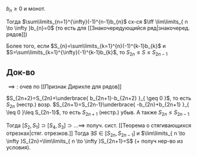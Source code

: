 $b_{n}\geq 0$ и монот.

Тогда $\sum\limits_{n=1}^{\infty}(-1)^{n-1}b_{n}$ сх-ся $\iff \lim\limits_{ n \to \infty }b_{n}=0$
(то есть для [[Знакочередующийся ряд|знакочеред. рядов]])

Более того, если $S_{n}=\sum\limits_{k=1}^{n}(-1)^{k-1}b_{k}$ и $S=\sum\limits_{k=1}^{\infty}(-1)^{k-1}b_{k}$, то $S_{2n}\leq S\leq S_{2n-1}$
## Док-во

$\implies:$ очев по [[Признак Дирихле для рядов]]

$S_{2n+2}=S_{2n}+\underbrace{ b_{2n+1}-b_{2n+2} }_{ \geq 0 }$, то есть $S_{2n}$ (нестр.) возр.
$S_{2n+1}=S_{2n-1}\underbrace{ -b_{2n}+b_{2n+1} }_{ \leq 0 }\leq S_{2n-1}$, то есть $S_{2n+1}$ (нестр.) убыв.
А также $S_{2n}\leq S_{2n-1}$

Тогда $[S_{2}, S_{1}]\supset [S_{4}, S_{3}]\supset\dots\implies$ получ. сист. [[Теорема о стягивающихся отрезках|стяг. отрезков.]] Тогда $\exists S \in [S_{2n}, S_{2n -1}]$ и $\lim\limits_{ n \to \infty }S_{2n}=\lim\limits_{ n \to \infty }S_{2n+1}=S$ (+ получ нер-во из условия).